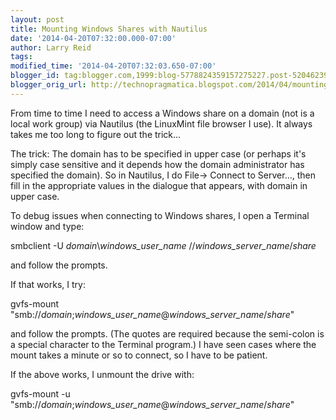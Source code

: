 ```yaml
---
layout: post
title: Mounting Windows Shares with Nautilus
date: '2014-04-20T07:32:00.000-07:00'
author: Larry Reid
tags: 
modified_time: '2014-04-20T07:32:03.650-07:00'
blogger_id: tag:blogger.com,1999:blog-5778824359157275227.post-520462396450706247
blogger_orig_url: http://technopragmatica.blogspot.com/2014/04/mounting-windows-shares-with-nautilus.html
---
```


From time to time I need to access a Windows share on a domain (not is a
local work group) via Nautilus (the LinuxMint file browser I use). It
always takes me too long to figure out the trick...  
  
The trick: The domain has to be specified in upper case (or perhaps it's
simply case sensitive and it depends how the domain administrator has
specified the domain). So in Nautilus, I do File-&gt; Connect to
Server..., then fill in the appropriate values in the dialogue that
appears, with domain in upper case.  
  
To debug issues when connecting to Windows shares, I open a Terminal
window and type:  
  
smbclient -U *domain*\\*windows\_user\_name*
//*windows\_server\_name*/*share*  
  
and follow the prompts.  
  
If that works, I try:  
  
gvfs-mount
"smb://*domain*;*windows\_user\_name*@*windows\_server\_name*/*share*"  
  
and follow the prompts. (The quotes are required because the semi-colon
is a special character to the Terminal program.) I have seen cases where
the mount takes a minute or so to connect, so I have to be patient.  
  
If the above works, I unmount the drive with:  
  
gvfs-mount -u
"smb://*domain*;*windows\_user\_name*@*windows\_server\_name*/*share*"

